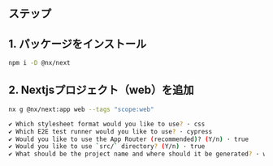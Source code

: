 ## ステップ

## 1. パッケージをインストール

```bash
npm i -D @nx/next
```

## 2. Nextjsプロジェクト（web）を追加

```bash
nx g @nx/next:app web --tags "scope:web"

✔ Which stylesheet format would you like to use? · css
✔ Which E2E test runner would you like to use? · cypress
✔ Would you like to use the App Router (recommended)? (Y/n) · true
✔ Would you like to use `src/` directory? (Y/n) · true
✔ What should be the project name and where should it be generated? · web @ apps/web
```